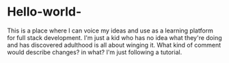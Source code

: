 # Hello-world-
This is a place where I can voice my ideas and use as a learning platform for full stack development. 
I'm just a kid who has no idea what they're doing and has discovered adulthood is all about winging it. 
What kind of comment would describe changes? in what? I'm just following a tutorial. 
